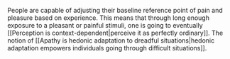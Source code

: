 People are capable of adjusting their baseline reference point of pain and pleasure based on experience. This means that through long enough exposure to a pleasant or painful stimuli, one is going to eventually [[Perception is context-dependent|perceive it as perfectly ordinary]]. The notion of [[Apathy is hedonic adaptation to dreadful situations|hedonic adaptation empowers individuals going through difficult situations]].